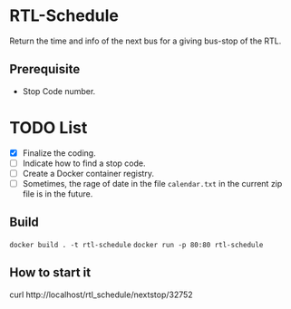 # RTL-Schedule

Return the time and info of the next bus for a giving bus-stop of the RTL.

## Prerequisite

- Stop Code number.

# TODO List

- [x] Finalize the coding.
- [ ] Indicate how to find a stop code.
- [ ] Create a Docker container registry.
- [ ] Sometimes, the rage of date in the file `calendar.txt` in the current zip file is in the future.

## Build

`docker build . -t rtl-schedule`
`docker run -p 80:80 rtl-schedule`

## How to start it

curl http://localhost/rtl_schedule/nextstop/32752

